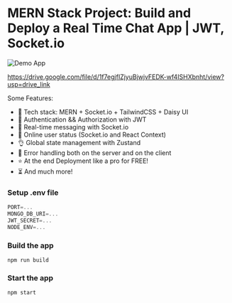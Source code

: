# MERN Stack Project: Build and Deploy a Real Time Chat App | JWT, Socket.io

![Demo App](https://drive.google.com/file/d/1f7egjfIZjyuBjwjvFEDK-wf4ISHXbnht/view?usp=drive_link)

https://drive.google.com/file/d/1f7egjfIZjyuBjwjvFEDK-wf4ISHXbnht/view?usp=drive_link

Some Features:

-   🌟 Tech stack: MERN + Socket.io + TailwindCSS + Daisy UI
-   🎃 Authentication && Authorization with JWT
-   👾 Real-time messaging with Socket.io
-   🚀 Online user status (Socket.io and React Context)
-   👌 Global state management with Zustand
-   🐞 Error handling both on the server and on the client
-   ⭐ At the end Deployment like a pro for FREE!
-   ⏳ And much more!

### Setup .env file

```js
PORT=...
MONGO_DB_URI=...
JWT_SECRET=...
NODE_ENV=...
```

### Build the app

```shell
npm run build
```

### Start the app

```shell
npm start
```
